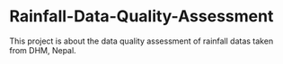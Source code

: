 # Rainfall-Data-Quality-Assessment
This project is about the data quality assessment of rainfall datas taken from DHM, Nepal.
